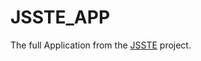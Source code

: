 # JSSTE_APP

The full Application from the [JSSTE](https://github.com/lucaspalomodevelop/JSSTE) project.